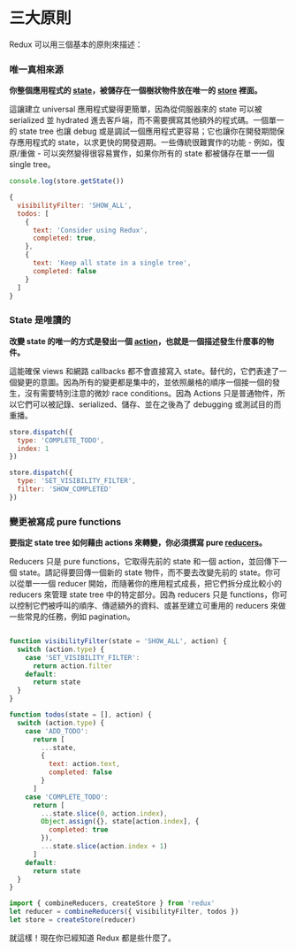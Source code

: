 # 三大原則

Redux 可以用三個基本的原則來描述：

### 唯一真相來源

**你整個應用程式的 [state](../Glossary.md#state)，被儲存在一個樹狀物件放在唯一的 [store](../Glossary.md#store) 裡面。**

這讓建立 universal 應用程式變得更簡單，因為從伺服器來的 state 可以被 serialized 並 hydrated 進去客戶端，而不需要撰寫其他額外的程式碼。一個單一的 state tree 也讓 debug 或是調試一個應用程式更容易；它也讓你在開發期間保存應用程式的 state，以求更快的開發週期。一些傳統很難實作的功能 - 例如，復原/重做 - 可以突然變得很容易實作，如果你所有的 state 都被儲存在單一一個 single tree。

```js
console.log(store.getState())

{
  visibilityFilter: 'SHOW_ALL',
  todos: [
    {
      text: 'Consider using Redux',
      completed: true,
    },
    {
      text: 'Keep all state in a single tree',
      completed: false
    }
  ]
}
```

### State 是唯讀的

**改變 state 的唯一的方式是發出一個 [action](../Glossary.md#action)，也就是一個描述發生什麼事的物件。**

這能確保 views 和網路 callbacks 都不會直接寫入 state。替代的，它們表達了一個變更的意圖。因為所有的變更都是集中的，並依照嚴格的順序一個接一個的發生，沒有需要特別注意的微妙 race conditions。因為 Actions 只是普通物件，所以它們可以被記錄、serialized、儲存、並在之後為了 debugging 或測試目的而重播。

```js
store.dispatch({
  type: 'COMPLETE_TODO',
  index: 1
})

store.dispatch({
  type: 'SET_VISIBILITY_FILTER',
  filter: 'SHOW_COMPLETED'
})
```

### 變更被寫成 pure functions

**要指定 state tree 如何藉由 actions 來轉變，你必須撰寫 pure [reducers](../Glossary.md#reducer)。**

Reducers 只是 pure functions，它取得先前的 state 和一個 action，並回傳下一個 state。請記得要回傳一個新的 state 物件，而不要去改變先前的 state。你可以從單一一個 reducer 開始，而隨著你的應用程式成長，把它們拆分成比較小的 reducers 來管理 state tree 中的特定部分。因為 reducers 只是 functions，你可以控制它們被呼叫的順序、傳遞額外的資料、或甚至建立可重用的 reducers 來做一些常見的任務，例如 pagination。

```js

function visibilityFilter(state = 'SHOW_ALL', action) {
  switch (action.type) {
    case 'SET_VISIBILITY_FILTER':
      return action.filter
    default:
      return state
  }
}

function todos(state = [], action) {
  switch (action.type) {
    case 'ADD_TODO':
      return [
        ...state,
        {
          text: action.text,
          completed: false
        }
      ]
    case 'COMPLETE_TODO':
      return [
        ...state.slice(0, action.index),
        Object.assign({}, state[action.index], {
          completed: true
        }),
        ...state.slice(action.index + 1)
      ]
    default:
      return state
  }
}

import { combineReducers, createStore } from 'redux'
let reducer = combineReducers({ visibilityFilter, todos })
let store = createStore(reducer)
```

就這樣！現在你已經知道 Redux 都是些什麼了。
